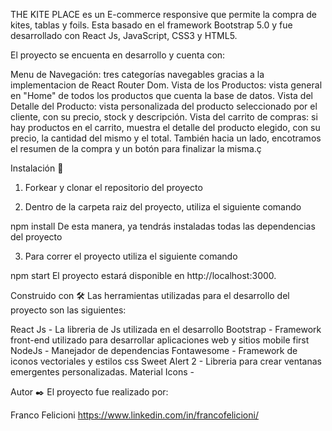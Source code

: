 THE KITE PLACE es un E-commerce responsive que permite la compra de kites, tablas y foils. Esta basado en el framework Bootstrap 5.0 y fue desarrollado con React Js, JavaScript, CSS3 y HTML5.

El proyecto se encuenta en desarrollo y cuenta con:

Menu de Navegación: tres categorías navegables gracias a la implementacion de React Router Dom.
Vista de los Productos: vista general en "Home" de todos los productos que cuenta la base de datos.
Vista del Detalle del Producto: vista personalizada del producto seleccionado por el cliente, con su precio, stock y descripción.
Vista del carrito de compras: si hay productos en el carrito, muestra el detalle del producto elegido, con su precio, la cantidad del mismo y el total. También hacia un lado, encotramos el resumen de la compra y un botón para finalizar la misma.ç

Instalación 🔧
1. Forkear y clonar el repositorio del proyecto

2. Dentro de la carpeta raiz del proyecto, utiliza el siguiente comando

npm install 
De esta manera, ya tendrás instaladas todas las dependencias del proyecto

3. Para correr el proyecto utiliza el siguiente comando

npm start
El proyecto estará disponible en http://localhost:3000.

Construido con 🛠️
Las herramientas utilizadas para el desarrollo del proyecto son las siguientes:

React Js - La libreria de Js utilizada en el desarrollo
Bootstrap - Framework front-end utilizado para desarrollar aplicaciones web y sitios mobile first
NodeJs - Manejador de dependencias
Fontawesome - Framework de iconos vectoriales y estilos css
Sweet Alert 2 - Libreria para crear ventanas emergentes personalizadas.
Material Icons -


Autor ✒️
El proyecto fue realizado por:

Franco Felicioni
https://www.linkedin.com/in/francofelicioni/
